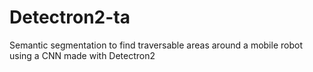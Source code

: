 # Detectron2-ta
Semantic segmentation to find traversable areas around a mobile robot using a CNN made with Detectron2
